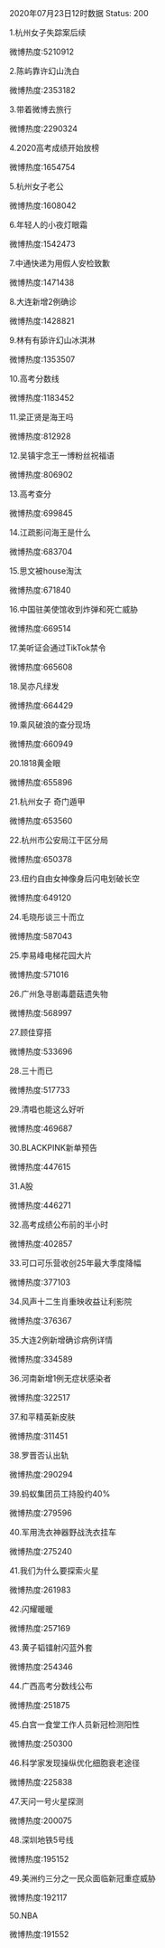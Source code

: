 2020年07月23日12时数据
Status: 200

1.杭州女子失踪案后续

微博热度:5210912

2.陈屿靠许幻山洗白

微博热度:2353182

3.带着微博去旅行

微博热度:2290324

4.2020高考成绩开始放榜

微博热度:1654754

5.杭州女子老公

微博热度:1608042

6.年轻人的小夜灯眼霜

微博热度:1542473

7.中通快递为用假人安检致歉

微博热度:1471438

8.大连新增2例确诊

微博热度:1428821

9.林有有舔许幻山冰淇淋

微博热度:1353507

10.高考分数线

微博热度:1183452

11.梁正贤是海王吗

微博热度:812928

12.吴镇宇念王一博粉丝祝福语

微博热度:806902

13.高考查分

微博热度:699845

14.江疏影问海王是什么

微博热度:683704

15.思文被house淘汰

微博热度:671840

16.中国驻美使馆收到炸弹和死亡威胁

微博热度:669514

17.美听证会通过TikTok禁令

微博热度:665608

18.吴亦凡绿发

微博热度:664429

19.乘风破浪的查分现场

微博热度:660949

20.1818黄金眼

微博热度:655896

21.杭州女子 奇门遁甲

微博热度:653560

22.杭州市公安局江干区分局

微博热度:650378

23.纽约自由女神像身后闪电划破长空

微博热度:649120

24.毛晓彤谈三十而立

微博热度:587043

25.李易峰电梯花园大片

微博热度:571016

26.广州急寻剧毒蘑菇遗失物

微博热度:568997

27.顾佳穿搭

微博热度:533696

28.三十而已

微博热度:517733

29.清唱也能这么好听

微博热度:469687

30.BLACKPINK新单预告

微博热度:447615

31.A股

微博热度:446271

32.高考成绩公布前的半小时

微博热度:402857

33.可口可乐营收创25年最大季度降幅

微博热度:377103

34.风声十二生肖重映收益让利影院

微博热度:376367

35.大连2例新增确诊病例详情

微博热度:334589

36.河南新增1例无症状感染者

微博热度:322517

37.和平精英新皮肤

微博热度:311451

38.罗晋否认出轨

微博热度:290294

39.蚂蚁集团员工持股约40%

微博热度:279596

40.军用洗衣神器野战洗衣挂车

微博热度:275240

41.我们为什么要探索火星

微博热度:261983

42.闪耀暖暖

微博热度:257169

43.黄子韬镭射闪蓝外套

微博热度:254346

44.广西高考分数线公布

微博热度:251875

45.白宫一食堂工作人员新冠检测阳性

微博热度:250300

46.科学家发现操纵优化细胞衰老途径

微博热度:225838

47.天问一号火星探测

微博热度:200075

48.深圳地铁5号线

微博热度:195152

49.美洲约三分之一民众面临新冠重症威胁

微博热度:192117

50.NBA

微博热度:191552

